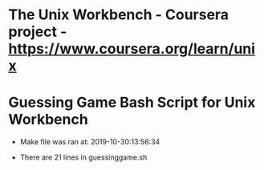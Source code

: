 # The Unix Workbench - Coursera project - https://www.coursera.org/learn/unix
# Guessing Game Bash Script for Unix Workbench

* Make file was ran at: 2019-10-30:13:56:34

* There are 21 lines in guessinggame.sh 

